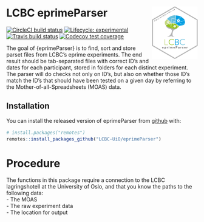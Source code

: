 
<!-- README.md is generated from README.Rmd. Please edit that file -->

# LCBC eprimeParser <img src="man/figures/hex.png" align="right" alt="" width="120" />

<!-- badges: start -->

[![CircleCI build
status](https://circleci.com/gh/LCBC-UiO/eprimeParser.svg?style=svg&circle-token=95b5ef8cfafcca1062c91538ba2ec75dbeb199a2)](https://circleci.com/gh/LCBC-UiO/eprimeParser)
[![Lifecycle:
experimental](https://img.shields.io/badge/lifecycle-experimental-orange.svg)](https://www.tidyverse.org/lifecycle/#experimental)
[![Travis build
status](https://travis-ci.org/LCBC-UiO/eprimeParser.svg?branch=master)](https://travis-ci.org/LCBC-UiO/eprimeParser)
[![Codecov test
coverage](https://codecov.io/gh/LCBC-UiO/eprimeParser/branch/master/graph/badge.svg)](https://codecov.io/gh/LCBC-UiO/eprimeParser?branch=master)
<!-- badges: end -->

The goal of {eprimeParser} is to find, sort and store parset files from
LCBC’s eprime experiments. The end result should be tab-separated files
with correct ID’s and dates for each participant, stored in folders for
each distinct experiment. The parser will do checks not only on ID’s,
but also on whether those ID’s match the ID’s that should have been
tested on a given day by referring to the Mother-of-all-Spreadsheets
(MOAS) data.

## Installation

You can install the released version of eprimeParser from
[github](https://github.org) with:

``` r
# install.packages("remotes")
remotes::install_packages_github("LCBC-UiO/eprimeParser")
```

# Procedure

The functions in this package require a connection to the LCBC
lagringshotell at the University of Oslo, and that you know the paths to
the following data:  
\- The MOAS  
\- The raw experiment data  
\- The location for output

